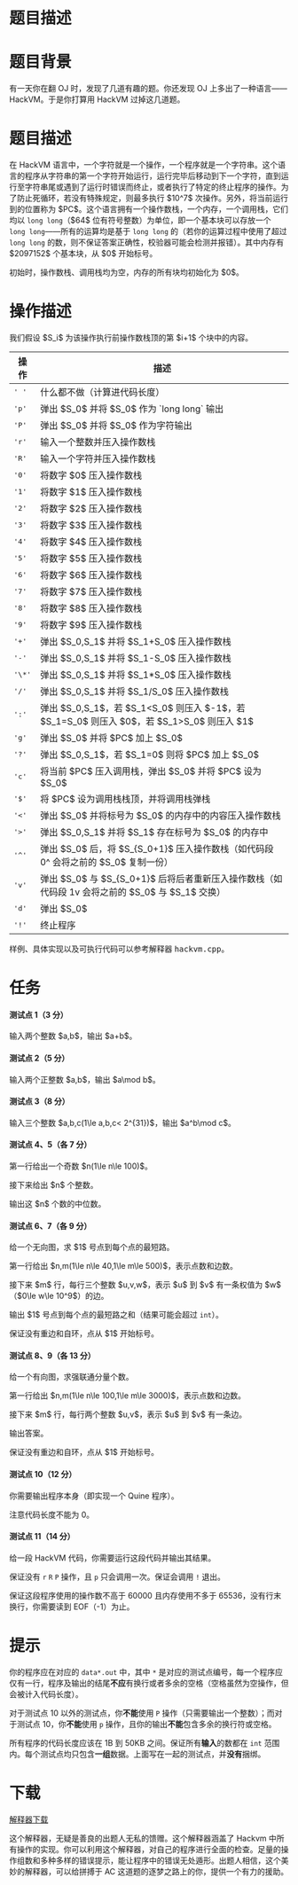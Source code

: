 # 题目描述


# 题目背景


<p>有一天你在翻 OJ 时，发现了几道有趣的题。你还发现 OJ 上多出了一种语言—— HackVM。于是你打算用 HackVM 过掉这几道题。</p>

# 题目描述


<p>在 HackVM 语言中，一个字符就是一个操作，一个程序就是一个字符串。这个语言的程序从字符串的第一个字符开始运行，运行完毕后移动到下一个字符，直到运行至字符串尾或遇到了运行时错误而终止，或者执行了特定的终止程序的操作。为了防止死循环，若没有特殊规定，则最多执行 $10^7$ 次操作。另外，将当前运行到的位置称为 $PC$。这个语言拥有一个操作数栈，一个内存，一个调用栈，它们均以 <code>long long</code>（$64$ 位有符号整数）为单位，即一个基本块可以存放一个 <code>long long</code>——所有的运算均是基于 <code>long long</code> 的（若你的运算过程中使用了超过 <code>long long</code> 的数，则不保证答案正确性，校验器可能会检测并报错）。其中内存有 $2097152$ 个基本块，从 $0$ 开始标号。</p>
<p>初始时，操作数栈、调用栈均为空，内存的所有块均初始化为 $0$。</p>

# 操作描述


<p>我们假设 $S_i$ 为该操作执行前操作数栈顶的第 $i+1$ 个块中的内容。</p>
<div class="table-responsive">
<table class="table table-bordered table-text-center table-verticle-middle"><thead><tr><th>操作</th><th>描述</th>
</tr></thead><tbody><tr><td><samp>&#39; &#39;</samp></td><td>什么都不做（计算进代码长度）</td></tr><tr><td><samp>&#39;p&#39;</samp></td><td>弹出 $S_0$ 并将 $S_0$ 作为 `long long` 输出</td></tr><tr><td><samp>&#39;P&#39;</samp></td><td>弹出 $S_0$ 并将 $S_0$ 作为字符输出</td></tr><tr><td><samp>&#39;r&#39;</samp></td><td>输入一个整数并压入操作数栈</td></tr><tr><td><samp>&#39;R&#39;</samp></td><td>输入一个字符并压入操作数栈</td></tr><tr><td><samp>&#39;0&#39;</samp></td><td>将数字 $0$ 压入操作数栈</td></tr><tr><td><samp>&#39;1&#39;</samp></td><td>将数字 $1$ 压入操作数栈</td></tr><tr><td><samp>&#39;2&#39;</samp></td><td>将数字 $2$ 压入操作数栈</td></tr><tr><td><samp>&#39;3&#39;</samp></td><td>将数字 $3$ 压入操作数栈</td></tr><tr><td><samp>&#39;4&#39;</samp></td><td>将数字 $4$ 压入操作数栈</td></tr><tr><td><samp>&#39;5&#39;</samp></td><td>将数字 $5$ 压入操作数栈</td></tr><tr><td><samp>&#39;6&#39;</samp></td><td>将数字 $6$ 压入操作数栈</td></tr><tr><td><samp>&#39;7&#39;</samp></td><td>将数字 $7$ 压入操作数栈</td></tr><tr><td><samp>&#39;8&#39;</samp></td><td>将数字 $8$ 压入操作数栈</td></tr><tr><td><samp>&#39;9&#39;</samp></td><td>将数字 $9$ 压入操作数栈</td></tr><tr><td><samp>&#39;+&#39;</samp></td><td>弹出 $S_0,S_1$ 并将 $S_1+S_0$ 压入操作数栈</td></tr><tr><td><samp>&#39;-&#39;</samp></td><td>弹出 $S_0,S_1$ 并将 $S_1-S_0$ 压入操作数栈</td></tr><tr><td><samp>&#39;\*&#39;</samp></td><td>弹出 $S_0,S_1$ 并将 $S_1*S_0$ 压入操作数栈</td></tr><tr><td><samp>&#39;/&#39;</samp></td><td>弹出 $S_0,S_1$ 并将 $S_1/S_0$ 压入操作数栈</td></tr><tr><td><samp>&#39;:&#39;</samp></td><td>弹出 $S_0,S_1$，若 $S_1&lt;S_0$ 则压入 $-1$，若 $S_1=S_0$ 则压入 $0$，若 $S_1&gt;S_0$ 则压入 $1$</td></tr><tr><td><samp>&#39;g&#39;</samp></td><td>弹出 $S_0$ 并将 $PC$ 加上 $S_0$</td></tr><tr><td><samp>&#39;?&#39;</samp></td><td>弹出 $S_0,S_1$，若 $S_1=0$ 则将 $PC$ 加上 $S_0$</td></tr><tr><td><samp>&#39;c&#39;</samp></td><td>将当前 $PC$ 压入调用栈，弹出 $S_0$ 并将 $PC$ 设为 $S_0$</td></tr><tr><td><samp>&#39;$&#39;</samp></td><td>将 $PC$ 设为调用栈栈顶，并将调用栈弹栈</td></tr><tr><td><samp>&#39;&lt;&#39;</samp></td><td>弹出 $S_0$ 并将标号为 $S_0$ 的内存中的内容压入操作数栈</td></tr><tr><td><samp>&#39;&gt;&#39;</samp></td><td>弹出 $S_0,S_1$ 并将 $S_1$ 存在标号为 $S_0$ 的内存中</td></tr><tr><td><samp>&#39;^&#39;</samp></td><td>弹出 $S_0$ 后，将 $S_{S_0+1}$ 压入操作数栈（如代码段 0^ 会将之前的 $S_0$ 复制一份）</td></tr><tr><td><samp>&#39;v&#39;</samp></td><td>弹出 $S_0$ 与 $S_{S_0+1}$ 后将后者重新压入操作数栈（如代码段 1v 会将之前的 $S_0$ 与 $S_1$ 交换）</td></tr><tr><td><samp>&#39;d&#39;</samp></td><td>弹出 $S_0$</td></tr><tr><td><samp>&#39;!&#39;</samp></td><td>终止程序</td></tr></tbody></table></div>

<p>样例、具体实现以及可执行代码可以参考解释器 <samp>hackvm.cpp</samp>。</p>

# 任务


<h4>测试点 1（3 分）</h4>
<p>输入两个整数 $a,b$，输出 $a+b$。</p>
<h4>测试点 2（5 分）</h4>
<p>输入两个正整数 $a,b$，输出 $a\mod b$。</p>
<h4>测试点 3（8 分）</h4>
<p>输入三个整数 $a,b,c(1\le a,b,c&lt; 2^{31})$，输出 $a^b\mod c$。</p>
<h4>测试点 4、5（各 7 分）</h4>
<p>第一行给出一个奇数 $n(1\le n\le 100)$。</p>
<p>接下来给出 $n$ 个整数。</p>
<p>输出这 $n$ 个数的中位数。</p>
<h4>测试点 6、7（各 9 分）</h4>
<p>给一个无向图，求 $1$ 号点到每个点的最短路。</p>
<p>第一行给出 $n,m(1\le n\le 40,1\le m\le 500)$，表示点数和边数。</p>
<p>接下来 $m$ 行，每行三个整数 $u,v,w$，表示 $u$ 到 $v$ 有一条权值为 $w$（$0\le w\le 10^9$）的边。</p>
<p>输出 $1$ 号点到每个点的最短路之和（结果可能会超过 <code>int</code>）。</p>
<p>保证没有重边和自环，点从 $1$ 开始标号。</p>
<h4>测试点 8、9（各 13 分）</h4>
<p>给一个有向图，求强联通分量个数。</p>
<p>第一行给出 $n,m(1\le n\le 100,1\le m\le 3000)$，表示点数和边数。</p>
<p>接下来 $m$ 行，每行两个整数 $u,v$，表示 $u$ 到 $v$ 有一条边。</p>
<p>输出答案。</p>
<p>保证没有重边和自环，点从 $1$ 开始标号。</p>
<h4>测试点 10（12 分）</h4>
<p>你需要输出程序本身（即实现一个 Quine 程序）。</p>
<p>注意代码长度不能为 0。</p>
<h4>测试点 11（14 分）</h4>
<p>给一段 HackVM 代码，你需要运行这段代码并输出其结果。</p>
<p>保证没有 <code>r</code> <code>R</code> <code>P</code> 操作，且 <code>p</code> 只会调用一次。保证会调用 <code>!</code> 退出。</p>
<p>保证这段程序使用的操作数不高于 60000 且内存使用不多于 65536，没有行末换行，你需要读到 EOF（-1）为止。</p>

# 提示


<p>你的程序应在对应的 <code>data*.out</code> 中，其中 <code>*</code> 是对应的测试点编号，每一个程序应仅有一行，程序及输出的结尾<strong>不应</strong>有换行或者多余的空格（空格虽然为空操作，但会被计入代码长度）。</p>
<p>对于测试点 10 以外的测试点，你<strong>不能</strong>使用 <code>P</code> 操作（只需要输出一个整数）；而对于测试点 10，你<strong>不能</strong>使用 <code>p</code> 操作，且你的输出<strong>不能</strong>包含多余的换行符或空格。</p>
<p>所有程序的代码长度应该在 1B 到 50KB 之间。保证所有<strong>输入</strong>的数都在 <code>int</code> 范围内。每个测试点均只包含<strong>一组</strong>数据。上面写在一起的测试点，并<strong>没有</strong>捆绑。</p>

# 下载


<p><a href="/download.php?type=problem&amp;id=432">解释器下载</a></p>
<p>这个解释器，无疑是善良的出题人无私的馈赠。这个解释器涵盖了 Hackvm 中所有操作的实现。你可以利用这个解释器，对自己的程序进行全面的检查。足量的操作组数和多种多样的错误提示，能让程序中的错误无处遁形。出题人相信，这个美妙的解释器，可以给拼搏于 AC 这道题的逐梦之路上的你，提供一个有力的援助。</p>
